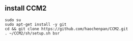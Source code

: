 
## install CCM2
```shell script
sudo su
sudo apt-get install -y git
cd && git clone https://github.com/haochenpan/CCM2.git
. ~/CCM2/sh/setup.sh bsr
```